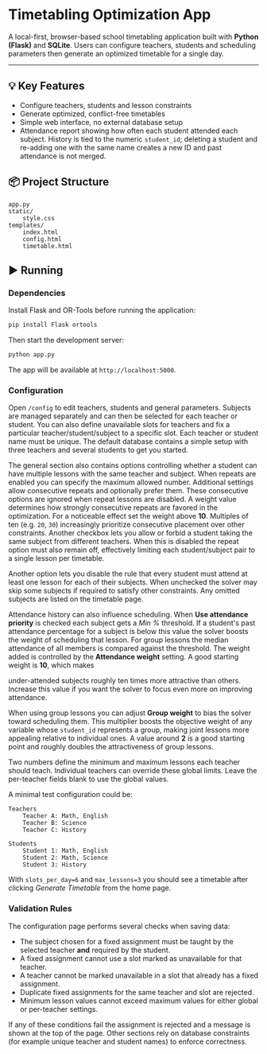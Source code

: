 # Timetabling Optimization App

A local-first, browser-based school timetabling application built with **Python (Flask)** and **SQLite**. Users can configure teachers, students and scheduling parameters then generate an optimized timetable for a single day.

---

## 💡 Key Features

- Configure teachers, students and lesson constraints
- Generate optimized, conflict-free timetables
- Simple web interface, no external database setup
- Attendance report showing how often each student attended each subject. History
  is tied to the numeric `student_id`; deleting a student and re-adding one with
  the same name creates a new ID and past attendance is not merged.

## 📦 Project Structure

```
app.py
static/
    style.css
templates/
    index.html
    config.html
    timetable.html
```

## ▶️ Running

### Dependencies

Install Flask and OR-Tools before running the application:

```bash
pip install Flask ortools
```

Then start the development server:

```bash
python app.py
```

The app will be available at `http://localhost:5000`.

### Configuration

Open `/config` to edit teachers, students and general parameters. Subjects are
managed separately and can then be selected for each teacher or student. You
can also define unavailable slots for teachers and fix a particular
teacher/student/subject to a specific slot. Each teacher or student name must be
unique. The default database contains a simple setup with three teachers and
several students to get you started.

The general section also contains options controlling whether a student can
have multiple lessons with the same teacher and subject. When repeats are
enabled you can specify the maximum allowed number. Additional settings allow
consecutive repeats and optionally prefer them. These consecutive options are
ignored when repeat lessons are disabled. A weight value determines how strongly
consecutive repeats are favored in the optimization. For a noticeable effect
set the weight above **10**. Multiples of ten (e.g. `20`, `30`) increasingly
prioritize consecutive placement over other constraints. Another checkbox lets
you allow or forbid a student taking the same subject from different teachers.
When this is disabled the repeat option must also remain off, effectively
limiting each student/subject pair to a single lesson per timetable.

Another option lets you disable the rule that every student must attend at
least one lesson for each of their subjects. When unchecked the solver may skip
some subjects if required to satisfy other constraints. Any omitted subjects are
listed on the timetable page.

Attendance history can also influence scheduling. When **Use attendance
priority** is checked each subject gets a *Min %* threshold. If a student's past
attendance percentage for a subject is below this value the solver boosts the
weight of scheduling that lesson. For group lessons the median attendance of all
members is compared against the threshold. The weight added is controlled by the
**Attendance weight** setting. A good starting weight is **10**, which makes

under-attended subjects roughly ten times more attractive than others. Increase
this value if you want the solver to focus even more on improving attendance.

When using group lessons you can adjust **Group weight** to bias the solver
toward scheduling them. This multiplier boosts the objective weight of any
variable whose ``student_id`` represents a group, making joint lessons more
appealing relative to individual ones. A value around **2** is a good
starting point and roughly doubles the attractiveness of group lessons.

Two numbers define the minimum and maximum lessons each teacher should teach.
Individual teachers can override these global limits. Leave the per-teacher
fields blank to use the global values.

A minimal test configuration could be:

```
Teachers
    Teacher A: Math, English
    Teacher B: Science
    Teacher C: History

Students
    Student 1: Math, English
    Student 2: Math, Science
    Student 3: History
```

With `slots_per_day=6` and `max_lessons=3` you should see a timetable after
clicking *Generate Timetable* from the home page.

### Validation Rules

The configuration page performs several checks when saving data:

* The subject chosen for a fixed assignment must be taught by the selected
  teacher **and** required by the student.
* A fixed assignment cannot use a slot marked as unavailable for that teacher.
* A teacher cannot be marked unavailable in a slot that already has a fixed assignment.
* Duplicate fixed assignments for the same teacher and slot are rejected.
* Minimum lesson values cannot exceed maximum values for either global or per-teacher settings.

If any of these conditions fail the assignment is rejected and a message is
shown at the top of the page. Other sections rely on database constraints (for
example unique teacher and student names) to enforce correctness.
